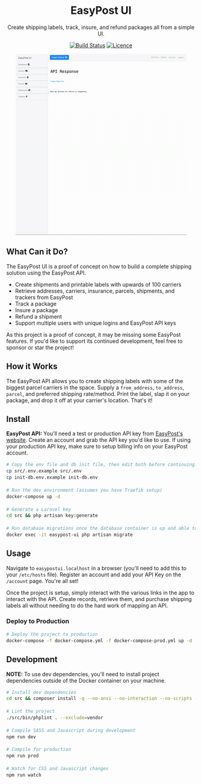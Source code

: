 <div align="center">

# EasyPost UI

Create shipping labels, track, insure, and refund packages all from a simple UI.

[![Build Status](https://github.com/Justintime50/easypost-ui/workflows/build/badge.svg)](https://github.com/Justintime50/easypost-ui/actions)
[![Licence](https://img.shields.io/github/license/justintime50/easypost-ui)](LICENSE)

<img src="assets/showcase.gif" alt="Showcase">

</div>

## What Can it Do?

The EasyPost UI is a proof of concept on how to build a complete shipping solution using the EasyPost API.

- Create shipments and printable labels with upwards of 100 carriers
- Retrieve addresses, carriers, insurance, parcels, shipments, and trackers from EasyPost
- Track a package
- Insure a package
- Refund a shipment
- Support multiple users with unique logins and EasyPost API keys

As this project is a proof of concept, it may be missing some EasyPost features. If you'd like to support its continued development, feel free to sponsor or star the project!

## How it Works

The EasyPost API allows you to create shipping labels with some of the biggest parcel carriers in the space. Supply a `from_address`, `to_address`, `parcel`, and preferred shipping rate/method. Print the label, slap it on your package, and drop it off at your carrier's location. That's it!

## Install

**EasyPost API:** You'll need a test or production API key from [EasyPost's website](https://easypost.com). Create an account and grab the API key you'd like to use. If using your production API key, make sure to setup billing info on your EasyPost account.

```bash
# Copy the env file and db init file, then edit both before continuing. The DB values must match in both files
cp src/.env.example src/.env
cp init-db.env.example init-db.env

# Run the dev environment (assumes you have Traefik setup)
docker-compose up -d

# Generate a Laravel key
cd src && php artisan key:generate

# Run database migrations once the database container is up and able to access connections
docker exec -it easypost-ui php artisan migrate
```

## Usage

Navigate to `easypostui.localhost` in a browser (you'll need to add this to your `/etc/hosts` file). Register an account and add your API Key on the `/account` page. You're all set!

Once the project is setup, simply interact with the various links in the app to interact with the API. Create records, retrieve them, and purchase shipping labels all without needing to do the hard work of mapping an API.

### Deploy to Production

```bash
# Deploy the project to production
docker-compose -f docker-compose.yml -f docker-compose-prod.yml up -d
```

## Development

**NOTE:** To use dev dependencies, you'll need to install project dependencies outside of the Docker container on your machine.

```bash
# Install dev dependencies
cd src && composer install -q --no-ansi --no-interaction --no-scripts --no-suggest --no-progress --prefer-dist

# Lint the project
./src/bin/phplint . --exclude=vendor

# Compile SASS and Javascript during development
npm run dev

# Compile for production
npm run prod

# Watch for CSS and Javascript changes
npm run watch
```

